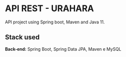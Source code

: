 
# API REST - URAHARA

API project using Spring boot, Maven and Java 11.

## Stack used

**Back-end:** Spring Boot, Spring Data JPA, Maven e MySQL
